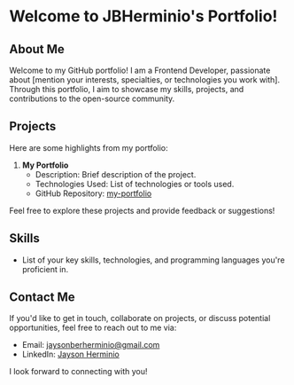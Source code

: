# Welcome to JBHerminio's Portfolio!

## About Me

Welcome to my GitHub portfolio! I am a Frontend Developer, passionate about [mention your interests, specialties, or technologies you work with]. 
Through this portfolio, I aim to showcase my skills, projects, and contributions to the open-source community.

## Projects

Here are some highlights from my portfolio:

1. **My Portfolio**
   - Description: Brief description of the project.
   - Technologies Used: List of technologies or tools used.
   - GitHub Repository: [my-portfolio](https://jbherminio.github.io/my-portfolio/)

Feel free to explore these projects and provide feedback or suggestions!

## Skills

- List of your key skills, technologies, and programming languages you're proficient in.

## Contact Me

If you'd like to get in touch, collaborate on projects, or discuss potential opportunities, feel free to reach out to me via:

- Email: [jaysonberherminio@gmail.com](https://mail.google.com/mail/u/0/#inbox?compose=new)
- LinkedIn: [Jayson Herminio](www.linkedin.com/in/jbherminio)

I look forward to connecting with you!

